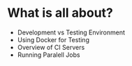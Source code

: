 <!-- .slide: data-background="#795548" -->
# What is all about?

* Development vs Testing Environment
* Using Docker for Testing
* Overview of CI Servers
* Running Paralell Jobs